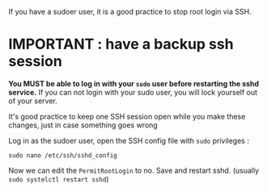 If you have a sudoer user, it is a good practice to stop root login via SSH.

# IMPORTANT : have a backup ssh session
**You MUST be able to log in with your `sudo` user before restarting the sshd service.** If you can not login with your sudo user, you will lock yourself out of your server.

It's good practice to keep one SSH session open while you make these changes, just in case something goes wrong

Log in as the sudoer user, open the SSH config file with `sudo` privileges : 

```
sudo nano /etc/ssh/sshd_config
```

Now we can edit the `PermitRootLogin` to no.
Save and restart sshd. (usually `sudo systelctl restart sshd`)